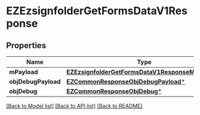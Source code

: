 # EZEzsignfolderGetFormsDataV1Response

## Properties
Name | Type | Description | Notes
------------ | ------------- | ------------- | -------------
**mPayload** | [**EZEzsignfolderGetFormsDataV1ResponseMPayload***](EZEzsignfolderGetFormsDataV1ResponseMPayload.md) |  | 
**objDebugPayload** | [**EZCommonResponseObjDebugPayload***](EZCommonResponseObjDebugPayload.md) |  | [optional] 
**objDebug** | [**EZCommonResponseObjDebug***](EZCommonResponseObjDebug.md) |  | [optional] 

[[Back to Model list]](../README.md#documentation-for-models) [[Back to API list]](../README.md#documentation-for-api-endpoints) [[Back to README]](../README.md)


